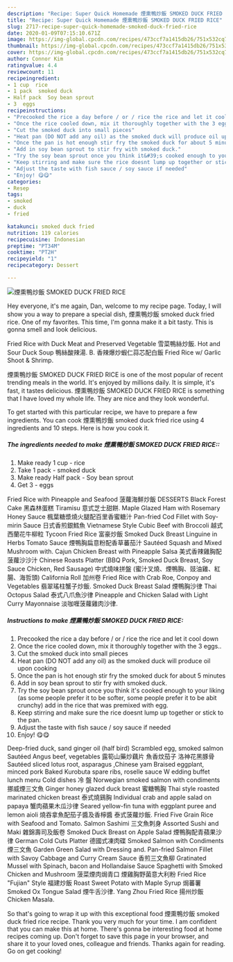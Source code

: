```yaml
---
description: "Recipe: Super Quick Homemade 煙熏鴨炒飯 SMOKED DUCK FRIED RICE"
title: "Recipe: Super Quick Homemade 煙熏鴨炒飯 SMOKED DUCK FRIED RICE"
slug: 2717-recipe-super-quick-homemade-smoked-duck-fried-rice
date: 2020-01-09T07:15:10.671Z
image: https://img-global.cpcdn.com/recipes/473ccf7a1415db26/751x532cq70/煙熏鴨炒飯-smoked-duck-fried-rice-recipe-main-photo.jpg
thumbnail: https://img-global.cpcdn.com/recipes/473ccf7a1415db26/751x532cq70/煙熏鴨炒飯-smoked-duck-fried-rice-recipe-main-photo.jpg
cover: https://img-global.cpcdn.com/recipes/473ccf7a1415db26/751x532cq70/煙熏鴨炒飯-smoked-duck-fried-rice-recipe-main-photo.jpg
author: Connor Kim
ratingvalue: 4.4
reviewcount: 11
recipeingredient:
- 1 cup  rice
- 1 pack  smoked duck
- Half pack  Soy bean sprout
- 3  eggs
recipeinstructions:
- "Precooked the rice a day before / or / rice the rice and let it cool down"
- "Once the rice cooled down, mix it thoroughly together with the 3 eggs.."
- "Cut the smoked duck into small pieces"
- "Heat pan (DO NOT add any oil) as the smoked duck will produce oil upon cooking"
- "Once the pan is hot enough stir fry the smoked duck for about 5 minutes"
- "Add in soy bean sprout to stir fry with smoked duck."
- "Try the soy bean sprout once you think it&#39;s cooked enough to your liking (as some people prefer it to be softer, some people prefer it to be abit crunchy) add in the rice that was premixed with egg."
- "Keep stirring and make sure the rice doesnt lump up together or stick to the pan."
- "Adjust the taste with fish sauce / soy sauce if needed"
- "Enjoy! 😋😋"
categories:
- Resep
tags:
- smoked
- duck
- fried

katakunci: smoked duck fried
nutrition: 119 calories
recipecuisine: Indonesian
preptime: "PT34M"
cooktime: "PT2H"
recipeyield: "1"
recipecategory: Dessert

---
```



![煙熏鴨炒飯 SMOKED DUCK FRIED RICE](https://img-global.cpcdn.com/recipes/473ccf7a1415db26/751x532cq70/煙熏鴨炒飯-smoked-duck-fried-rice-recipe-main-photo.jpg)

Hey everyone, it's me again, Dan, welcome to my recipe page. Today, I will show you a way to prepare a special dish, 煙熏鴨炒飯 smoked duck fried rice. One of my favorites. This time, I'm gonna make it a bit tasty. This is gonna smell and look delicious.

Fried Rice with Duck Meat and Preserved Vegetable 雪菜鴨絲炒飯. Hot and Sour Duck Soup 鴨絲酸辣湯. B. 香辣爆炒蝦仁蒜芯配白飯 Fried Rice w/ Garlic Shoot &amp; Shrimp.

煙熏鴨炒飯 SMOKED DUCK FRIED RICE is one of the most popular of recent trending meals in the world. It's enjoyed by millions daily. It is simple, it's fast, it tastes delicious. 煙熏鴨炒飯 SMOKED DUCK FRIED RICE is something that I have loved my whole life. They are nice and they look wonderful.


To get started with this particular recipe, we have to prepare a few ingredients. You can cook 煙熏鴨炒飯 smoked duck fried rice using 4 ingredients and 10 steps. Here is how you cook it.

##### The ingredients needed to make 煙熏鴨炒飯 SMOKED DUCK FRIED RICE::

1. Make ready 1 cup - rice
1. Take 1 pack - smoked duck
1. Make ready Half pack - Soy bean sprout
1. Get 3 - eggs


Fried Rice with Pineapple and Seafood 菠蘿海鮮炒飯 DESSERTS Black Forest Cake 黑森林蛋糕 Tiramisu 意式芝士甜餅. Maple Glazed Ham with Rosemary Honey Sauce 楓葉糖漿燒火腿配百里香蜜糖汁 Pan-fried Cod Fillet with Soy-mirin Sauce 日式香煎銀鱈魚 Vietnamese Style Cubic Beef with Broccoli 越式西蘭花牛柳粒 Tycoon Fried Rice 富豪炒飯 Smoked Duck Breast Linguine in Herbs Tomato Sauce 煙鴨胸扁意粉配香草蕃茄汁 Sautéed Squash and Mixed Mushroom with. Cajun Chicken Breast with Pineapple Salsa 美式香辣雞胸配菠蘿沙沙汁 Chinese Roasts Platter (BBQ Pork, Smoked Duck Breast, Soy Sauce Chicken, Red Sausage) 中式燒味拼盤 (蜜汁叉燒、煙鴨胸、豉油雞、紅腸、海哲頭) California Roll 加州卷 Fried Rice with Crab Roe, Conpoy and Vegetables 翡翠瑤柱蟹子炒飯. Smoked Duck Breast Salad 煙鴨胸沙律 Thai Octopus Salad 泰式八爪魚沙律 Pineapple and Chicken Salad with Light Curry Mayonnaise 淡咖喱菠蘿雞肉沙律. 

##### Instructions to make 煙熏鴨炒飯 SMOKED DUCK FRIED RICE:

1. Precooked the rice a day before / or / rice the rice and let it cool down
1. Once the rice cooled down, mix it thoroughly together with the 3 eggs..
1. Cut the smoked duck into small pieces
1. Heat pan (DO NOT add any oil) as the smoked duck will produce oil upon cooking
1. Once the pan is hot enough stir fry the smoked duck for about 5 minutes
1. Add in soy bean sprout to stir fry with smoked duck.
1. Try the soy bean sprout once you think it&#39;s cooked enough to your liking (as some people prefer it to be softer, some people prefer it to be abit crunchy) add in the rice that was premixed with egg.
1. Keep stirring and make sure the rice doesnt lump up together or stick to the pan.
1. Adjust the taste with fish sauce / soy sauce if needed
1. Enjoy! 😋😋


Deep-fried duck, sand ginger oil (half bird) Scrambled egg, smoked salmon Sautéed Angus beef, vegetables 露筍山藥炒藕片 魚香炆茄子 洛神花黑豚骨 Sautéed sliced lotus root, asparagus ,Chinese yam Braised eggplant, minced pork Baked Kurobuta spare ribs, roselle sauce W edding buffet lunch menu Cold dishes 冷 盤 Norwegian smoked salmon with condiments 挪威煙三文魚 Ginger honey glazed duck breast 蜜糖鴨胸 Thai style roasted marinated chicken breast 泰式燒鷄胸 Individual crab and apple salad on papaya 蟹肉蘋果木瓜沙律 Seared yellow-fin tuna with eggplant puree and lemon aioli 燒吞拿魚配茄子醬及香檸醬 泰式菠蘿炒飯. Fried Five Grain Rice with Seafood and Tomato. Salmon Sashimi 三文魚刺身 Assorted Sushi and Maki 雜錦壽司及飯卷 Smoked Duck Breast on Apple Salad 煙鴨胸配青蘋果沙律 German Cold Cuts Platter 德國式凍肉碟 Smoked Salmon with Condiments 煙三文魚 Garden Green Salad with Dressing and. Pan-fried Salmon Fillet with Savoy Cabbage and Curry Cream Sauce 香煎三文魚柳 Gratinated Mussel with Spinach, bacon and Hollandaise Sauce Spaghetti with Smoked Chicken and Mushroom 菠菜煙肉焗青口 煙雞胸野菌意大利粉 Fried Rice &#34;Fujian&#34; Style 福建炒飯 Roast Sweet Potato with Maple Syrup 焗蕃薯 Smoked Ox Tongue Salad 煙牛舌沙律. Yang Zhou Fried Rice 揚州炒飯 Chicken Masala. 

So that's going to wrap it up with this exceptional food 煙熏鴨炒飯 smoked duck fried rice recipe. Thank you very much for your time. I am confident that you can make this at home. There's gonna be interesting food at home recipes coming up. Don't forget to save this page in your browser, and share it to your loved ones, colleague and friends. Thanks again for reading. Go on get cooking!

